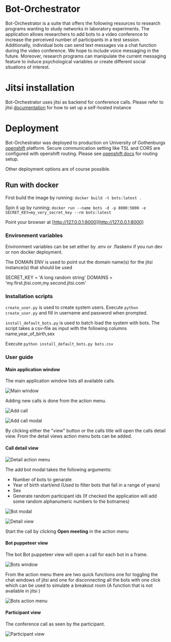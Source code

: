 # Bot-Orchestrator 
Bot-Orchestrator  is a suite that offers the following resources to research programs wanting to study networks in laboratory experiments.
The application allows researchers to add bots to a video conference to increase the perceived number of participants in a test session. Additionally, individual bots can send text messages via a chat function during the video conference. 
We hope to include voice messaging in the future. Moreover, research programs can manipulate the current messaging feature to induce psychological variables or create different social situations of interest.

# Jitsi installation
Bot-Orchestrator uses jitsi as backend for conference calls. Please refer to jitsi [documentation](https://jitsi.github.io/handbook/docs/devops-guide/) for how to set up a self-hosted instance 


# Deployment
Bot-Orchestrator was deployed to production on University of Gothenburgs 
[openshift](https://www.redhat.com/en/technologies/cloud-computing/openshift)
platform. Secure communication setting like TSL and CORS are configured with openshift routing. Please see 
[openshift docs](https://docs.openshift.com/container-platform/4.1/networking/routes/secured-routes.html) for routing 
setup. 

Other deployment options are of course possible.


## Run with docker

First build the image by running: 
`docker build -t bots:latest .`

Spin it up by running: 
`docker run --name bots -d -p 8000:5000 -e SECRET_KEY=my_very_secret_key --rm bots:latest`

Point your browser at [http://127.0.0.1:8000](http://127.0.0.1:8000)

### Environment variables 
Environment variables can be set either by .env or .flaskenv if you run dev or non docker deployment. 

The DOMAIN ENV is used to point out the domain name(s) for the jitsi instance(s) that should be used
 
SECRET_KEY = 'A long random string'
DOMAINS = 'my.first.jtisi.com,my.second.jitsi.com'

### Installation scripts 
`create_user.py` is used to create system users.
Execute `python create_user.py` and fill in username and password when prompted. 

`install_default_bots.py` is used to batch load the system with bots. The script takes a csv-file as input with the following columns
name,year_of_birth,sex 

Execute `python install_default_bots.py bots.csv`
 
### User guide 

#### Main application window 
The main application window lists all available calls.
 
![Main window](/screenshots/main.png)

Adding new calls is done from the action menu.

![Add call](/screenshots/add_call.png)

![Add call modal](/screenshots/add_chat_modal.png)

By clicking either the "view" button or the calls title will open the calls detail view. 
From the detail views action menu bots can be added. 

#### Call detail view

![Detail action menu](/screenshots/detail_action.png)

The add bot modal takes the following arguments:
* Number of bots to genarate
* Year of birth start/end (Used to filter bots that fall in a range of years)
* Sex
* Generate random participant ids (If checked the application will add some random alphanumeric numbers to the botnames)

![Bot modal](/screenshots/random_bot_modal.PNG)


![Detail view](/screenshots/detail.png)

Start the call by clicking **Open meeting** in the action menu

#### Bot puppeteer view
The bot Bot puppeteer view will open a call for each bot in a frame. 

![Bots window](/screenshots/bots_run.png)

From the action menu there are two quick functions one for toggling the chat windows of jitsi and one for disconnecting 
all the bots with one click which can be used to simulate a breakout room (A function that is not available in jitsi )

![Bots action menu](/screenshots/bots_run_action.png)

#### Participant view 

The conference call as seen by the participant.

![Participant view](/screenshots/participant_view.png)

